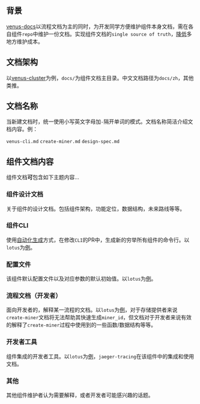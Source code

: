 ## 背景

[venus-docs](https://github.com/filecoin-project/venus-docs)以流程文档为主的同时，为开发同学方便维护组件本身文档，需在各自组件`repo`中维护一份文档。实现组件文档的`single source of truth`，[降低](https://github.com/filecoin-project/venus-docs/pull/308#pullrequestreview-987178541)多地方维护成本。

## 文档架构

以[venus-cluster](https://github.com/ipfs-force-community/venus-cluster)为例，`docs/`为组件文档主目录。中文文档路径为`docs/zh`，其他类推。

## 文档名称

当新建文档时，统一使用小写英文字母加`-`隔开单词的模式。文档名称简洁介绍文档内容。例：

`venus-cli.md`
`create-miner.md`
`design-spec.md`

## 组件文档内容

组件文档**可**包含如下主题内容...

### 组件设计文档

关于组件的设计文档。包括组件架构，功能定位，数据结构，未来路线等等。

### 组件CLI

使用[自动化生成](https://github.com/filecoin-project/lotus/pull/8696#issuecomment-1139606787)方式，在修改`CLI`的PR中，生成新的穷举所有组件的命令行。以`lotus`为[例](https://github.com/filecoin-project/lotus/blob/master/documentation/en/cli-lotus-miner.md)。

### 配置文件

该组件默认配置文件以及对应参数的默认初始值。以`lotus`为[例](https://github.com/filecoin-project/lotus/blob/master/documentation/en/default-lotus-config.toml)。

### 流程文档（开发者）

面向开发者的，解释某一流程的文档。以`lotus`为[例](https://github.com/filecoin-project/lotus/blob/master/documentation/en/create-miner.md)，对于存储提供者来说`create-miner`文档将无法帮助其快速生成`miner_id`，但文档对于开发者来说有效的解释了`create-miner`过程中使用到的一些函数/数据结构等等。

### 开发者工具

组件集成的开发者工具。以`lotus`为[例](https://github.com/filecoin-project/lotus/blob/master/documentation/en/jaeger-tracing.md)，`jaeger-tracing`在该组件中的集成和使用文档。

### 其他

其他组件维护者认为需要解释，或者开发者可能感兴趣的话题。

